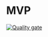 # MVP

[![Quality gate](https://sonarcloud.io/api/project_badges/quality_gate?project=IS-AgroSmart_MVP)](https://sonarcloud.io/dashboard?id=IS-AgroSmart_MVP)
